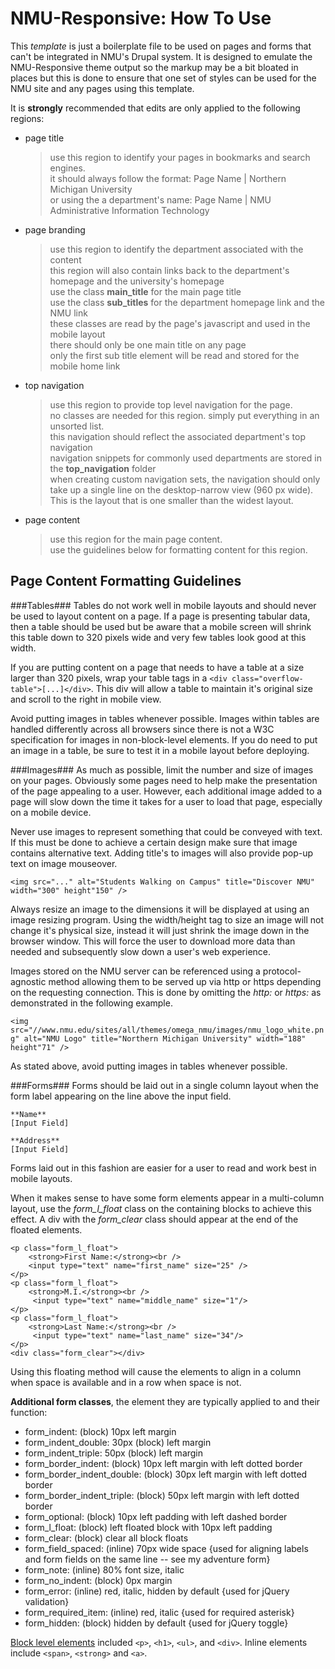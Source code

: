 NMU-Responsive: How To Use
==========================

This *template* is  just a boilerplate file to be used on pages and forms that can't be integrated in NMU's Drupal system.  It is designed to emulate the NMU-Responsive theme output so the markup may be a bit bloated in places but this is done to ensure that one set of styles can be used for the NMU site and any pages using this template.

It is **strongly** recommended that edits are only applied to the following regions:
+ page title
	>use this region to identify your pages in bookmarks and search engines.  
	>it should always follow the format: Page Name | Northern Michigan University  
	>or using the a department's name: Page Name | NMU Administrative Information Technology  

+ page branding
	>use this region to identify the department associated with the content  
	>this region will also contain links back to the department's homepage and the university's homepage  
	>use the class **main_title** for the main page title  
	>use the class **sub_titles** for the department homepage link and the NMU link  
	>these classes are read by the page's javascript and used in the mobile layout  
	>there should only be one main title on any page  
	>only the first sub title element will be read and stored for the mobile home link  

+ top navigation
	>use this region to provide top level navigation for the page.  
	>no classes are needed for this region.  simply put everything in an unsorted list.  
	>this navigation should reflect the associated department's top navigation  
	>navigation snippets for commonly used departments are stored in the **top_navigation** folder  
	>when creating custom navigation sets, the navigation should only take up a single line on the desktop-narrow view (960 px wide).  This is the layout that is one smaller than the widest layout.  

+ page content
	>use this region for the main page content.  
	>use the guidelines below for formatting content for this region.  


Page Content Formatting Guidelines
----------------------------------

###Tables###
Tables do not work well in mobile layouts and should never be used to layout content on a page.  If a page is presenting tabular data, then a table should be used but be aware that a mobile screen will shrink this table down to 320 pixels wide and very few tables look good at this width.

If you are putting content on a page that needs to have a table at a size larger than 320 pixels, wrap your table tags in a `<div class="overflow-table">[...]</div>`.  This div will allow a table to maintain it's original size and scroll to the right in mobile view.

Avoid putting images in tables whenever possible.  Images within tables are handled differently across all browsers since there is not a W3C specification for images in non-block-level elements.  If you do need to put an image in a table, be sure to test it in a mobile layout before deploying.

###Images###
As much as possible, limit the number and size of images on your pages.  Obviously some pages need to help make the presentation of the page appealing to a user.  However, each additional image added to a page will slow down the time it takes for a user to load that page, especially on a mobile device.

Never use images to represent something that could be conveyed with text.  If this must be done to achieve a certain design make sure that image contains alternative text.  Adding title's to images will also provide pop-up text on image mouseover.

`<img src="..." alt="Students Walking on Campus" title="Discover NMU" width="300" height"150" />`

Always resize an image to the dimensions it will be displayed at using an image resizing program.  Using the width/height tag to size an image will not change it's physical size, instead it will just shrink the image down in the browser window.  This will force the user to download more data than needed and subsequently slow down a user's web experience.

Images stored on the NMU server can be referenced using a protocol-agnostic method allowing them to be served up via http or https depending on the requesting connection.  This is done by omitting the *http:* or *https:* as demonstrated in the following example.

`<img src="//www.nmu.edu/sites/all/themes/omega_nmu/images/nmu_logo_white.png" alt="NMU Logo" title="Northern Michigan University" width="188" height"71" />`

As stated above, avoid putting images in tables whenever possible.

###Forms###
Forms should be laid out in a single column layout when the form label appearing on the line above the input field.

	**Name**
	[Input Field]

	**Address**
	[Input Field]

Forms laid out in this fashion are easier for a user to read and work best in mobile layouts.

When it makes sense to have some form elements appear in a multi-column layout, use the *form_l_float* class on the containing blocks to achieve this effect.  A div with the *form_clear* class should appear at the end of the floated elements.

	<p class="form_l_float">
		<strong>First Name:</strong><br />
		<input type="text" name="first_name" size="25" />
	</p>
	<p class="form_l_float">
		<strong>M.I.</strong><br />
		 <input type="text" name="middle_name" size="1"/>
	</p>
	<p class="form_l_float">
		<strong>Last Name:</strong><br />
		 <input type="text" name="last_name" size="34"/>
	</p>
	<div class="form_clear"></div>

Using this floating method will cause the elements to align in a column when space is available and in a row when space is not.

**Additional form classes**, the element they are typically applied to and their function:
+ form\_indent: (block) 10px left margin
+ form\_indent\_double: 30px (block) left margin
+ form\_indent\_triple: 50px (block) left margin
+ form\_border\_indent: (block) 10px left margin with left dotted border
+ form\_border\_indent\_double: (block) 30px left margin with left dotted border
+ form\_border\_indent\_triple: (block) 50px left margin with left dotted border
+ form\_optional: (block) 10px left padding with left dashed border
+ form\_l\_float: (block) left floated block with 10px left padding
+ form\_clear: (block) clear all block floats
+ form\_field\_spaced: (inline) 70px wide space {used for aligning labels and form fields on the same line -- see my adventure form}
+ form\_note: (inline) 80% font size, italic
+ form\_no\_indent: (block) 0px margin
+ form\_error: (inline) red, italic, hidden by default {used for jQuery validation}
+ form\_required\_item: (inline) red, italic {used for required asterisk}
+ form\_hidden: (block) hidden by default {used for jQuery toggle}

[Block level elements](http://www.w3schools.com/html/html_blocks.asp) included `<p>`, `<h1>`, `<ul>`, and `<div>`.  Inline elements include `<span>`, `<strong>` and `<a>`.

